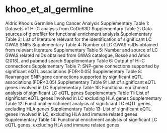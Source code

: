 # khoo_et_al_germline
Aldric Khoo's Germline Lung Cancer Analysis
Supplementary Table 1: Datasets of Hi-C analysis from CoDeS3D
Supplementary Table 2: Data sources of g:profiler for functional enrichment analysis 
Supplementary Table 3: List of literature relevant for the identification of significant LC GWAS SNPs 
Supplementary Table 4: Number of LC GWAS rsIDs obtained from relevant literature 
Supplementary Table 5: Number and source of LC GWAS related rsIDs obtained from GWAS catalogue, Bossé and Amos (2018), and pubmed search 
Supplementary Table 6: Output of Hi-C connections 
Supplementary Table 7: SNP-gene connections supported by significant eQTL associations (FDR<0.05) 
Supplementary Table 8: Rearranged SNP-gene connections supported by significant eQTL associations (FDR<0.05) 
Supplementary Table 9: List of significant eQTL genes involved in LC
Supplementary Table 10: Functional enrichment analysis of significant LC eQTL genes 
Supplementary Table 11: List of significant eQTL genes involved in LC excluding HLA genes
Supplementary Table 12: Functional enrichment analysis of significant LC eQTL genes, excluding HLA genes 
Supplementary Table 13: List of significant eQTL genes involved in LC, excluding HLA and immune related genes
Supplementary Table 14: Functional enrichment analysis of significant LC eQTL genes, excluding HLA and immune related genes
